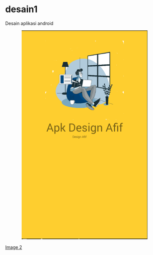 # desain1

Desain aplikasi android

<div align="center">
    <img src="image1.png" width="400px"</img> 
</div>

[Image 2](github.com/afifhusain/desain1/image2.jpg)
